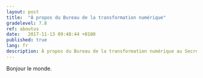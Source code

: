 ```yaml
---
layout: post
title:  "À propos du Bureau de la transformation numérique"
gradelevel: 7.8
ref: aboutus
date:   2017-11-13 09:48:44 +0100
published: true
lang: fr
description: À propos du Bureau de la transformation numérique au Secrétariat du Conseil du Trésor du Canada. 
---
```


Bonjour le monde.
